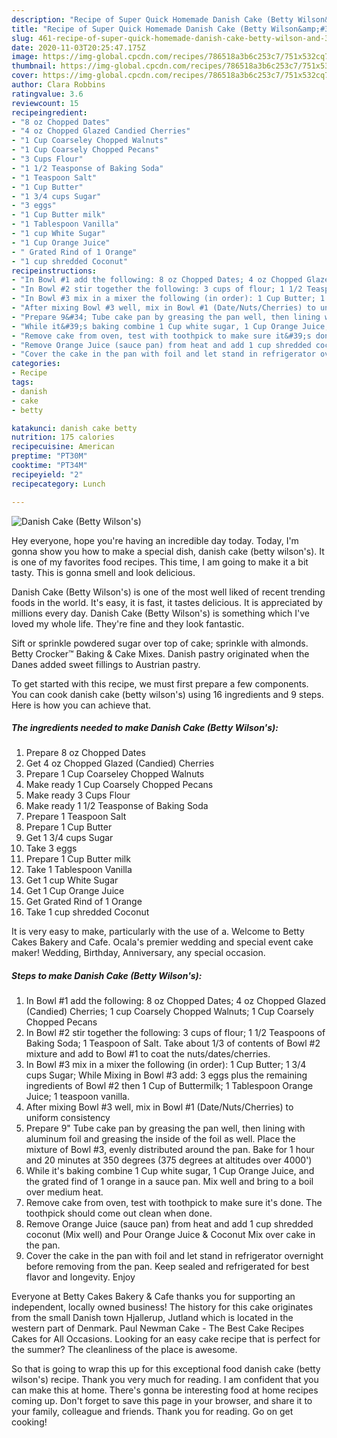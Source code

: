 ```yaml
---
description: "Recipe of Super Quick Homemade Danish Cake (Betty Wilson&amp;#39;s)"
title: "Recipe of Super Quick Homemade Danish Cake (Betty Wilson&amp;#39;s)"
slug: 461-recipe-of-super-quick-homemade-danish-cake-betty-wilson-and-39-s
date: 2020-11-03T20:25:47.175Z
image: https://img-global.cpcdn.com/recipes/786518a3b6c253c7/751x532cq70/danish-cake-betty-wilsons-recipe-main-photo.jpg
thumbnail: https://img-global.cpcdn.com/recipes/786518a3b6c253c7/751x532cq70/danish-cake-betty-wilsons-recipe-main-photo.jpg
cover: https://img-global.cpcdn.com/recipes/786518a3b6c253c7/751x532cq70/danish-cake-betty-wilsons-recipe-main-photo.jpg
author: Clara Robbins
ratingvalue: 3.6
reviewcount: 15
recipeingredient:
- "8 oz Chopped Dates"
- "4 oz Chopped Glazed Candied Cherries"
- "1 Cup Coarseley Chopped Walnuts"
- "1 Cup Coarsely Chopped Pecans"
- "3 Cups Flour"
- "1 1/2 Teasponse of Baking Soda"
- "1 Teaspoon Salt"
- "1 Cup Butter"
- "1 3/4 cups Sugar"
- "3 eggs"
- "1 Cup Butter milk"
- "1 Tablespoon Vanilla"
- "1 cup White Sugar"
- "1 Cup Orange Juice"
- " Grated Rind of 1 Orange"
- "1 cup shredded Coconut"
recipeinstructions:
- "In Bowl #1 add the following: 8 oz Chopped Dates; 4 oz Chopped Glazed (Candied) Cherries; 1 cup Coarsely Chopped Walnuts; 1 Cup Coarsely Chopped Pecans"
- "In Bowl #2 stir together the following: 3 cups of flour; 1 1/2 Teaspoons of Baking Soda; 1 Teaspoon of Salt. Take about 1/3 of contents of Bowl #2 mixture and add to Bowl #1 to coat the nuts/dates/cherries."
- "In Bowl #3 mix in a mixer the following (in order): 1 Cup Butter; 1 3/4 cups Sugar; While Mixing in Bowl #3 add: 3 eggs plus the remaining ingredients of Bowl #2 then 1 Cup of Buttermilk; 1 Tablespoon Orange Juice; 1 teaspoon vanilla."
- "After mixing Bowl #3 well, mix in Bowl #1 (Date/Nuts/Cherries) to uniform consistency"
- "Prepare 9&#34; Tube cake pan by greasing the pan well, then lining with aluminum foil and greasing the inside of the foil as well. Place the mixture of Bowl #3, evenly distributed around the pan. Bake for 1 hour and 20 minutes at 350 degrees (375 degrees at altitudes over 4000&#39;)"
- "While it&#39;s baking combine 1 Cup white sugar, 1 Cup Orange Juice, and the grated find of 1 orange in a sauce pan. Mix well and bring to a boil over medium heat."
- "Remove cake from oven, test with toothpick to make sure it&#39;s done. The toothpick should come out clean when done."
- "Remove Orange Juice (sauce pan) from heat and add 1 cup shredded coconut (Mix well) and Pour Orange Juice &amp; Coconut Mix over cake in the pan."
- "Cover the cake in the pan with foil and let stand in refrigerator overnight before removing from the pan. Keep sealed and refrigerated for best flavor and longevity. Enjoy"
categories:
- Recipe
tags:
- danish
- cake
- betty

katakunci: danish cake betty 
nutrition: 175 calories
recipecuisine: American
preptime: "PT30M"
cooktime: "PT34M"
recipeyield: "2"
recipecategory: Lunch

---
```



![Danish Cake (Betty Wilson&#39;s)](https://img-global.cpcdn.com/recipes/786518a3b6c253c7/751x532cq70/danish-cake-betty-wilsons-recipe-main-photo.jpg)

Hey everyone, hope you're having an incredible day today. Today, I'm gonna show you how to make a special dish, danish cake (betty wilson&#39;s). It is one of my favorites food recipes. This time, I am going to make it a bit tasty. This is gonna smell and look delicious.

Danish Cake (Betty Wilson&#39;s) is one of the most well liked of recent trending foods in the world. It's easy, it is fast, it tastes delicious. It is appreciated by millions every day. Danish Cake (Betty Wilson&#39;s) is something which I've loved my whole life. They're fine and they look fantastic.

Sift or sprinkle powdered sugar over top of cake; sprinkle with almonds. Betty Crocker™ Baking &amp; Cake Mixes. Danish pastry originated when the Danes added sweet fillings to Austrian pastry.


To get started with this recipe, we must first prepare a few components. You can cook danish cake (betty wilson&#39;s) using 16 ingredients and 9 steps. Here is how you can achieve that.

<!--inarticleads1-->

##### The ingredients needed to make Danish Cake (Betty Wilson&#39;s):

1. Prepare 8 oz Chopped Dates
1. Get 4 oz Chopped Glazed (Candied) Cherries
1. Prepare 1 Cup Coarseley Chopped Walnuts
1. Make ready 1 Cup Coarsely Chopped Pecans
1. Make ready 3 Cups Flour
1. Make ready 1 1/2 Teasponse of Baking Soda
1. Prepare 1 Teaspoon Salt
1. Prepare 1 Cup Butter
1. Get 1 3/4 cups Sugar
1. Take 3 eggs
1. Prepare 1 Cup Butter milk
1. Take 1 Tablespoon Vanilla
1. Get 1 cup White Sugar
1. Get 1 Cup Orange Juice
1. Get  Grated Rind of 1 Orange
1. Take 1 cup shredded Coconut


It is very easy to make, particularly with the use of a. Welcome to Betty Cakes Bakery and Cafe. Ocala&#39;s premier wedding and special event cake maker! Wedding, Birthday, Anniversary, any special occasion. 

<!--inarticleads2-->

##### Steps to make Danish Cake (Betty Wilson&#39;s):

1. In Bowl #1 add the following: 8 oz Chopped Dates; 4 oz Chopped Glazed (Candied) Cherries; 1 cup Coarsely Chopped Walnuts; 1 Cup Coarsely Chopped Pecans
1. In Bowl #2 stir together the following: 3 cups of flour; 1 1/2 Teaspoons of Baking Soda; 1 Teaspoon of Salt. Take about 1/3 of contents of Bowl #2 mixture and add to Bowl #1 to coat the nuts/dates/cherries.
1. In Bowl #3 mix in a mixer the following (in order): 1 Cup Butter; 1 3/4 cups Sugar; While Mixing in Bowl #3 add: 3 eggs plus the remaining ingredients of Bowl #2 then 1 Cup of Buttermilk; 1 Tablespoon Orange Juice; 1 teaspoon vanilla.
1. After mixing Bowl #3 well, mix in Bowl #1 (Date/Nuts/Cherries) to uniform consistency
1. Prepare 9&#34; Tube cake pan by greasing the pan well, then lining with aluminum foil and greasing the inside of the foil as well. Place the mixture of Bowl #3, evenly distributed around the pan. Bake for 1 hour and 20 minutes at 350 degrees (375 degrees at altitudes over 4000&#39;)
1. While it&#39;s baking combine 1 Cup white sugar, 1 Cup Orange Juice, and the grated find of 1 orange in a sauce pan. Mix well and bring to a boil over medium heat.
1. Remove cake from oven, test with toothpick to make sure it&#39;s done. The toothpick should come out clean when done.
1. Remove Orange Juice (sauce pan) from heat and add 1 cup shredded coconut (Mix well) and Pour Orange Juice &amp; Coconut Mix over cake in the pan.
1. Cover the cake in the pan with foil and let stand in refrigerator overnight before removing from the pan. Keep sealed and refrigerated for best flavor and longevity. Enjoy


Everyone at Betty Cakes Bakery &amp; Cafe thanks you for supporting an independent, locally owned business! The history for this cake originates from the small Danish town Hjallerup, Jutland which is located in the western part of Denmark. Paul Newman Cake - The Best Cake Recipes Cakes for All Occasions. Looking for an easy cake recipe that is perfect for the summer? The cleanliness of the place is awesome. 

So that is going to wrap this up for this exceptional food danish cake (betty wilson&#39;s) recipe. Thank you very much for reading. I am confident that you can make this at home. There's gonna be interesting food at home recipes coming up. Don't forget to save this page in your browser, and share it to your family, colleague and friends. Thank you for reading. Go on get cooking!
